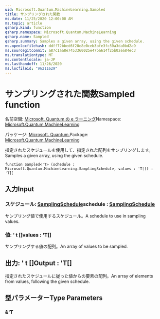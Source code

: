 ```yaml
---
uid: Microsoft.Quantum.MachineLearning.Sampled
title: サンプリングされた関数
ms.date: 11/25/2020 12:00:00 AM
ms.topic: article
qsharp.kind: function
qsharp.namespace: Microsoft.Quantum.MachineLearning
qsharp.name: Sampled
qsharp.summary: Samples a given array, using the given schedule.
ms.openlocfilehash: ddff72bbed6f20e8e0ceb3bfe3fc50a3da0bd2a9
ms.sourcegitcommit: a87c1aa8e7453360025e47ba614f25b02ea84ec3
ms.translationtype: MT
ms.contentlocale: ja-JP
ms.lasthandoff: 11/26/2020
ms.locfileid: "96211629"
---
```

# <a name="sampled-function"></a><span data-ttu-id="48677-102">サンプリングされた関数</span><span class="sxs-lookup"><span data-stu-id="48677-102">Sampled function</span></span>

<span data-ttu-id="48677-103">名前空間: [Microsoft. Quantum の e ラーニング](xref:Microsoft.Quantum.MachineLearning)</span><span class="sxs-lookup"><span data-stu-id="48677-103">Namespace: [Microsoft.Quantum.MachineLearning](xref:Microsoft.Quantum.MachineLearning)</span></span>

<span data-ttu-id="48677-104">パッケージ: [Microsoft. Quantum.](https://nuget.org/packages/Microsoft.Quantum.MachineLearning)</span><span class="sxs-lookup"><span data-stu-id="48677-104">Package: [Microsoft.Quantum.MachineLearning](https://nuget.org/packages/Microsoft.Quantum.MachineLearning)</span></span>


<span data-ttu-id="48677-105">指定されたスケジュールを使用して、指定された配列をサンプリングします。</span><span class="sxs-lookup"><span data-stu-id="48677-105">Samples a given array, using the given schedule.</span></span>

```qsharp
function Sampled<'T> (schedule : Microsoft.Quantum.MachineLearning.SamplingSchedule, values : 'T[]) : 'T[]
```


## <a name="input"></a><span data-ttu-id="48677-106">入力</span><span class="sxs-lookup"><span data-stu-id="48677-106">Input</span></span>

### <a name="schedule--samplingschedule"></a><span data-ttu-id="48677-107">スケジュール: [SamplingSchedule](xref:Microsoft.Quantum.MachineLearning.SamplingSchedule)</span><span class="sxs-lookup"><span data-stu-id="48677-107">schedule : [SamplingSchedule](xref:Microsoft.Quantum.MachineLearning.SamplingSchedule)</span></span>

<span data-ttu-id="48677-108">サンプリング値で使用するスケジュール。</span><span class="sxs-lookup"><span data-stu-id="48677-108">A schedule to use in sampling values.</span></span>


### <a name="values--t"></a><span data-ttu-id="48677-109">値: ' t []</span><span class="sxs-lookup"><span data-stu-id="48677-109">values : 'T[]</span></span>

<span data-ttu-id="48677-110">サンプリングする値の配列。</span><span class="sxs-lookup"><span data-stu-id="48677-110">An array of values to be sampled.</span></span>



## <a name="output--t"></a><span data-ttu-id="48677-111">出力: ' t []</span><span class="sxs-lookup"><span data-stu-id="48677-111">Output : 'T[]</span></span>

<span data-ttu-id="48677-112">指定されたスケジュールに従った値からの要素の配列。</span><span class="sxs-lookup"><span data-stu-id="48677-112">An array of elements from values, following the given schedule.</span></span>

## <a name="type-parameters"></a><span data-ttu-id="48677-113">型パラメーター</span><span class="sxs-lookup"><span data-stu-id="48677-113">Type Parameters</span></span>

### <a name="t"></a><span data-ttu-id="48677-114">&</span><span class="sxs-lookup"><span data-stu-id="48677-114">'T</span></span>

